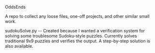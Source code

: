 OddsEnds

A repo to collect any loose files, one-off projects, and other similar small work.

sudokuSolve.py
-- Created because I wanted a verification system for solving some troublesome Sudoku-style puzzles. Currently solves traditional 9x9 puzzles and verifies the output. A step-by-step solution is also available.